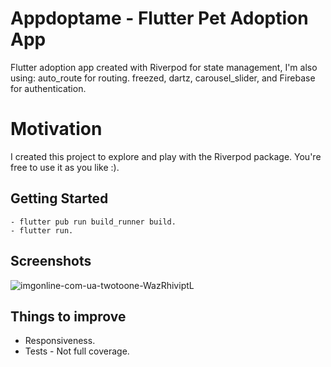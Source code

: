 # Appdoptame - Flutter Pet Adoption App

Flutter adoption app created with Riverpod for state management, I'm also using: auto_route for routing. freezed, dartz, carousel_slider, and Firebase for authentication.

# Motivation

I created this project to explore and play with the Riverpod package. You're free to use it as you like :).

## Getting Started
```
- flutter pub run build_runner build.
- flutter run.
```
## Screenshots

![imgonline-com-ua-twotoone-WazRhiviptL](https://github.com/hzdelgado/flutter-example-riverpod/assets/88523514/2ebc981a-6f73-4a42-a291-b2804fd7b9e2)


## Things to improve

- Responsiveness.
- Tests - Not full coverage.
